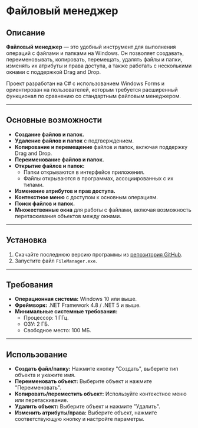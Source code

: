 # Файловый менеджер

## Описание
**Файловый менеджер** — это удобный инструмент для выполнения операций с файлами и папками на Windows. Он позволяет создавать, переименовывать, копировать, перемещать, удалять файлы и папки, изменять их атрибуты и права доступа, а также работать с несколькими окнами с поддержкой Drag and Drop.

Проект разработан на C# с использованием Windows Forms и ориентирован на пользователей, которым требуется расширенный функционал по сравнению со стандартным файловым менеджером.

---

## Основные возможности
- **Создание файлов и папок.**
- **Удаление файлов и папок** с подтверждением.
- **Копирование и перемещение** файлов и папок, включая поддержку Drag and Drop.
- **Переименование файлов и папок.**
- **Открытие файлов и папок:**
    - Папки открываются в интерфейсе приложения.
    - Файлы открываются в программах, ассоциированных с их типами.
- **Изменение атрибутов и прав доступа.**
- **Контекстное меню** с доступом к основным операциям.
- **Поиск файлов и папок.**
- **Множественные окна** для работы с файлами, включая возможность перетаскивания объектов между окнами.

---

## Установка
1. Скачайте последнюю версию программы из [репозитория GitHub](https://github.com/noneimkka/FileManager/releases).
2. Запустите файл `FileManager.exe`.

---

## Требования
- **Операционная система:** Windows 10 или выше.
- **Фреймворк:** .NET Framework 4.8 / .NET 5 и выше.
- **Минимальные системные требования:**
    - Процессор: 1 ГГц.
    - ОЗУ: 2 ГБ.
    - Свободное место: 100 МБ.

---

## Использование
- **Создать файл/папку:** Нажмите кнопку "Создать", выберите тип объекта и укажите имя.
- **Переименовать объект:** Выберите объект и нажмите "Переименовать".
- **Копировать/переместить объект:** Используйте контекстное меню или перетаскивание.
- **Удалить объект:** Выберите объект и нажмите "Удалить".
- **Изменить атрибуты/права:** Выберите объект, нажмите соответствующую кнопку и настройте параметры.